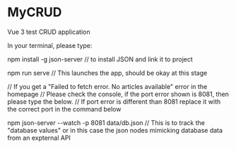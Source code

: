 # MyCRUD
Vue 3 test CRUD application

In your terminal, please type:

npm install -g json-server // to install JSON and link it to project

npm run serve // This launches the app, should be okay at this stage


// If you get a "Failed to fetch error. No articles available" error in the homepage 
// Please check the console, if the port error shown is 8081, then please type the below.
// If port error is different than 8081 replace it with the correct port in the command below

npm json-server --watch -p 8081 data/db.json // This is to track the "database values" or in this case the json nodes mimicking database data from an expternal API


